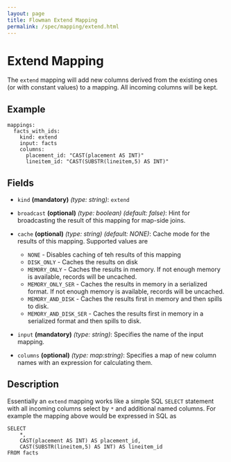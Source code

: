```yaml
---
layout: page
title: Flowman Extend Mapping
permalink: /spec/mapping/extend.html
---
```

# Extend Mapping

The `extend` mapping will add new columns derived from the existing ones (or with constant
values) to a mapping. All incoming columns will be kept.

## Example
```
mappings:
  facts_with_ids:
    kind: extend
    input: facts
    columns:
      placement_id: "CAST(placement AS INT)"
      lineitem_id: "CAST(SUBSTR(lineitem,5) AS INT)"
```

## Fields
* `kind` **(mandatory)** *(type: string)*: `extend`

* `broadcast` **(optional)** *(type: boolean)* *(default: false)*: 
Hint for broadcasting the result of this mapping for map-side joins.

* `cache` **(optional)** *(type: string)* *(default: NONE)*:
Cache mode for the results of this mapping. Supported values are
  * `NONE` - Disables caching of teh results of this mapping
  * `DISK_ONLY` - Caches the results on disk
  * `MEMORY_ONLY` - Caches the results in memory. If not enough memory is available, records will be uncached.
  * `MEMORY_ONLY_SER` - Caches the results in memory in a serialized format. If not enough memory is available, records will be uncached.
  * `MEMORY_AND_DISK` - Caches the results first in memory and then spills to disk.
  * `MEMORY_AND_DISK_SER` - Caches the results first in memory in a serialized format and then spills to disk.

* `input` **(mandatory)** *(type: string)*: 
Specifies the name of the input mapping.

* `columns` **(optional)** *(type: map:string)*:
Specifies a map of new column names with an expression for calculating them.

## Description
Essentially an `extend` mapping works like a simple SQL `SELECT` statement with all incoming
columns select by `*` and additional named columns. For example the mapping above would be
expressed in SQL as
```
SELECT
    *,
    CAST(placement AS INT) AS placement_id,
    CAST(SUBSTR(lineitem,5) AS INT) AS lineitem_id
FROM facts    
```
